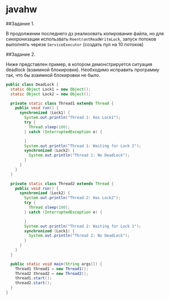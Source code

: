 # javahw
##Задание 1.

В продолжении последнего дз реализовать копирование файла, но для синхронизации использвать `ReentrantReadWriteLock`,
запуск потоков выполнять черезе `ServiceExecutor` (создать пул на 10 потоков)

##Задание 2.

Ниже представлен пример, в котором демонстрируется ситуация deadlock (взаимной блокировки).
Необходимо исправить программу так, что бы азаимной блокировки не было.

```java
public class DeadLock {
  static Object Lock1 = new Object();
  static Object Lock2 = new Object();

  private static class Thread1 extends Thread {
    public void run() {
      synchronized (Lock1) {
        System.out.println("Thread 1: Has Lock1");
        try {
          Thread.sleep(100);
        } catch (InterruptedException e) {

        }
        System.out.println("Thread 1: Waiting for Lock 2");
        synchronized (Lock2) {
          System.out.println("Thread 1: No DeadLock");
        }
      }
    }
  }

  private static class Thread2 extends Thread {
    public void run() {
      synchronized (Lock2) {
        System.out.println("Thread 2: Has Lock2");
        try {
          Thread.sleep(100);
        } catch (InterruptedException e) {

        }
        System.out.println("Thread 2: Waiting for Lock 1");
        synchronized (Lock1) {
          System.out.println("Thread 2: No DeadLock");
        }
      }
    }
  }

  public static void main(String args[]) {
    Thread1 thread1 = new Thread1();
    Thread2 thread2 = new Thread2();
    thread1.start();
    thread2.start();
  }
}
```